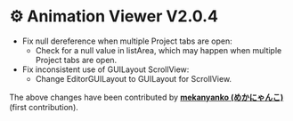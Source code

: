 ﻿---
date: 2024-07-22T11:00
---

# ⚙️ Animation Viewer V2.0.4

- Fix null dereference when multiple Project tabs are open:
    - Check for a null value in listArea, which may happen when multiple Project tabs are open.
- Fix inconsistent use of GUILayout ScrollView:
    - Change EditorGUILayout to GUILayout for ScrollView.

The above changes have been contributed by **[mekanyanko (めかにゃんこ)](https://github.com/mekanyanko)** (first contribution).
